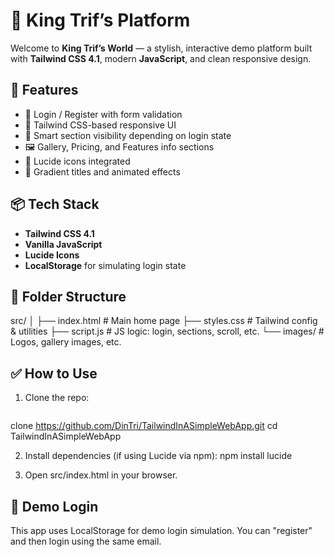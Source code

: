 # 👑 King Trif’s Platform

Welcome to **King Trif’s World** — a stylish, interactive demo platform built with **Tailwind CSS 4.1**, modern **JavaScript**, and clean responsive design.

## 🚀 Features

- 🔐 Login / Register with form validation
- 🎨 Tailwind CSS-based responsive UI
- 🧠 Smart section visibility depending on login state
- 🖼️ Gallery, Pricing, and Features info sections
- 🦁 Lucide icons integrated
- 🌈 Gradient titles and animated effects

## 📦 Tech Stack

- **Tailwind CSS 4.1**
- **Vanilla JavaScript**
- **Lucide Icons**
- **LocalStorage** for simulating login state

## 📂 Folder Structure
src/
│
├── index.html # Main home page
├── styles.css # Tailwind config & utilities
├── script.js # JS logic: login, sections, scroll, etc.
└── images/ # Logos, gallery images, etc.


## ✅ How to Use

1. Clone the repo:
   ```bash
 clone https://github.com/DinTri/TailwindInASimpleWebApp.git
   cd TailwindInASimpleWebApp

2. Install dependencies (if using Lucide via npm):
npm install lucide

3. Open src/index.html in your browser.

## 🔐 Demo Login
This app uses LocalStorage for demo login simulation.
You can "register" and then login using the same email.
